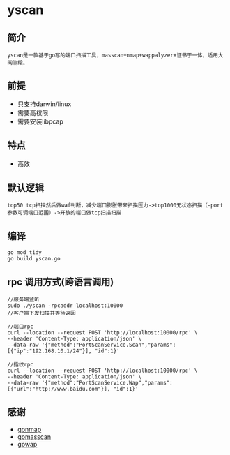 # yscan
## 简介
    yscan是一款基于go写的端口扫描工具，masscan+nmap+wappalyzer+证书于一体，适用大网测绘。

## 前提

 - 只支持darwin/linux
 - 需要高权限
 - 需要安装libpcap
 
## 特点
 - 高效

## 默认逻辑
    top50 tcp扫描然后做waf判断，减少端口膨胀带来扫描压力->top1000无状态扫描（-port参数可调端口范围）->开放的端口做tcp扫描扫描

## 编译
    go mod tidy
    go build yscan.go

## rpc 调用方式(跨语言调用)
    //服务端监听
    sudo ./yscan -rpcaddr localhost:10000
    //客户端下发扫描并等待返回

    //端口rpc
    curl --location --request POST 'http://localhost:10000/rpc' \
    --header 'Content-Type: application/json' \
    --data-raw '{"method":"PortScanService.Scan","params":[{"ip":"192.168.10.1/24"}], "id":1}'

    //指纹rpc
    curl --location --request POST 'http://localhost:10000/rpc' \
    --header 'Content-Type: application/json' \
    --data-raw '{"method":"PortScanService.Wap","params":[{"url":"http://www.baidu.com"}], "id":1}'

## 感谢
 - [gonmap](https://github.com/lcvvvv/gonmap)
 - [gomasscan](https://github.com/lcvvvv/gomasscan)
 - [gowap](https://github.com/unstppbl/gowap)
